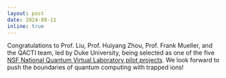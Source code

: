 ```yaml
---
layout: post
date: 2024-08-11
inline: true
---
```


Congratulations to Prof. Liu, Prof. Huiyang Zhou, Prof. Frank Mueller, and the QACTI team, led by Duke University, being selected as one of the five [NSF National Quantum Virtual Laboratory pilot projects](https://new.nsf.gov/news/nsf-national-quantum-virtual-laboratory-advances). We look forward to push the boundaries of quantum computing with trapped ions!
